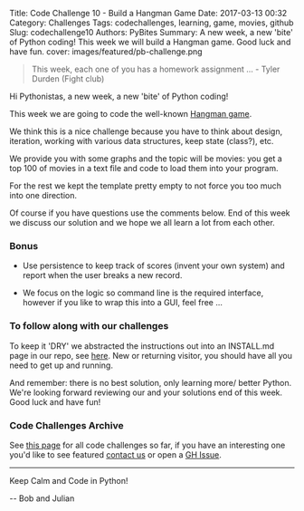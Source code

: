 Title: Code Challenge 10 - Build a Hangman Game
Date: 2017-03-13 00:32
Category: Challenges
Tags: codechallenges, learning, game, movies, github
Slug: codechallenge10
Authors: PyBites
Summary: A new week, a new 'bite' of Python coding! This week we will build a Hangman game. Good luck and have fun.
cover: images/featured/pb-challenge.png

> This week, each one of you has a homework assignment ... - Tyler Durden (Fight club)

Hi Pythonistas, a new week, a new 'bite' of Python coding! 

This week we are going to code the well-known [Hangman game](http://www.wikihow.com/Play-Hangman). 

We think this is a nice challenge because you have to think about design, iteration, working with various data structures, keep state (class?), etc. 

We provide you with some graphs and the topic will be movies: you get a top 100 of movies in a text file and code to load them into your program. 

For the rest we kept the template pretty empty to not force you too much into one direction.

Of course if you have questions use the comments below. End of this week we discuss our solution and we hope we all learn a lot from each other.

### Bonus

* Use persistence to keep track of scores (invent your own system) and report when the user breaks a new record.

* We focus on the logic so command line is the required interface, however if you like to wrap this into a GUI, feel free ...

### To follow along with our challenges

To keep it 'DRY' we abstracted the instructions out into an INSTALL.md page in our repo, see [here](https://github.com/pybites/challenges/blob/master/INSTALL.md). New or returning visitor, you should have all you need to get up and running.

And remember: there is no best solution, only learning more/ better Python. We're looking forward reviewing our and your solutions end of this week. Good luck and have fun!

### Code Challenges Archive

See [this page](http://pybit.es/pages/challenges.html) for all code challenges so far, if you have an interesting one you'd like to see featured [contact us](http://pybit.es/pages/about.html) or open a [GH Issue](https://github.com/pybites/challenges/issues).

---

Keep Calm and Code in Python!

-- Bob and Julian
